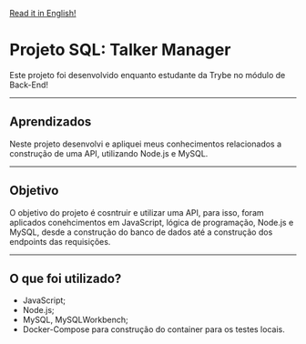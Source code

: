 
[Read it in English!](./README-Eng.md)

# Projeto SQL: Talker Manager
Este projeto foi desenvolvido enquanto estudante da Trybe no módulo de Back-End!

---
## Aprendizados
Neste projeto desenvolvi e apliquei meus conhecimentos relacionados a construção de uma API, utilizando Node.js e MySQL.

---
## Objetivo
O objetivo do projeto é cosntruir e utilizar uma API, para isso, foram aplicados conehcimentos em JavaScript, lógica de programação, Node.js e MySQL, desde a construção do banco de dados até a construção dos endpoints das requisições.

---
## O que foi utilizado?
 - JavaScript;
 - Node.js;
 - MySQL, MySQLWorkbench;
 - Docker-Compose para construção do container para os testes locais.

 
